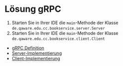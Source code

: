 # Lösung gRPC

1. Starten Sie in Ihrer IDE die `main`-Methode der Klasse `de.qaware.edu.cc.bookservice.server.Server`
2. Starten Sie in Ihrer IDE die `main`-Methode der Klasse `de.qaware.edu.cc.bookservice.client.Client`

* [gRPC Definition](src/main/proto/book.proto)
* [Server-Implementierung](src/main/java/de/qaware/edu/cc/bookservice/server/BookServiceImpl.java)
* [Client-Implementierung](src/main/java/de/qaware/edu/cc/bookservice/client/Client.java)
